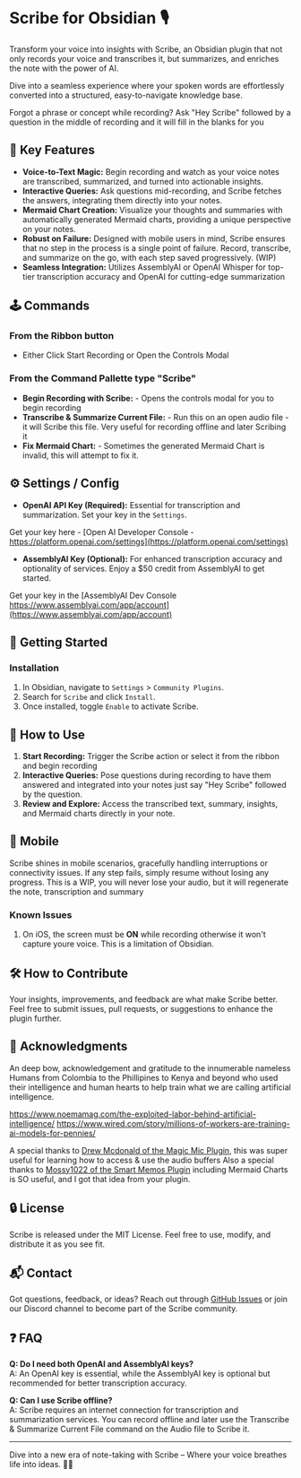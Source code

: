 # Scribe for Obsidian 🎙️

Transform your voice into insights with Scribe, an Obsidian plugin that not only records your voice and transcribes it, but summarizes, and enriches the note with the power of AI. 

Dive into a seamless experience where your spoken words are effortlessly converted into a structured, easy-to-navigate knowledge base.  

Forgot a phrase or concept while recording?  Ask "Hey Scribe" followed by a question in the middle of recording and it will fill in the blanks for you

## 🌟 Key Features
- **Voice-to-Text Magic:** Begin recording and watch as your voice notes are transcribed, summarized, and turned into actionable insights.
- **Interactive Queries:** Ask questions mid-recording, and Scribe fetches the answers, integrating them directly into your notes.
- **Mermaid Chart Creation:** Visualize your thoughts and summaries with automatically generated Mermaid charts, providing a unique perspective on your notes.
- **Robust on Failure:** Designed with mobile users in mind, Scribe ensures that no step in the process is a single point of failure. Record, transcribe, and summarize on the go, with each step saved progressively. (WIP)
- **Seamless Integration:** Utilizes AssemblyAI or OpenAI Whisper for top-tier transcription accuracy and OpenAI for cutting-edge summarization

## 🕹️ Commands
### From the Ribbon button
- Either Click Start Recording or Open the Controls Modal
### From the Command Pallette type "Scribe"
- **Begin Recording with Scribe:** - Opens the controls modal for you to begin recording
- **Transcribe & Summarize Current File:** - Run this on an open audio file - it will Scribe this file.  Very useful for recording offline and later Scribing it
- **Fix Mermaid Chart:** - Sometimes the generated Mermaid Chart is invalid, this will attempt to fix it.

## ⚙️ Settings / Config
- **OpenAI API Key (Required):** Essential for transcription and summarization. Set your key in the `Settings`.

Get your key here - [Open AI Developer Console - https://platform.openai.com/settings](https://platform.openai.com/settings)

- **AssemblyAI Key (Optional):** For enhanced transcription accuracy and optionality of services. Enjoy a $50 credit from AssemblyAI to get started.

Get your key in the  [AssemblyAI Dev Console https://www.assemblyai.com/app/account](https://www.assemblyai.com/app/account)

## 🚀 Getting Started

### Installation

1. In Obsidian, navigate to `Settings` > `Community Plugins`.
2. Search for `Scribe` and click `Install`.
3. Once installed, toggle `Enable` to activate Scribe.

## 📖 How to Use

1. **Start Recording:** Trigger the Scribe action or select it from the ribbon and begin recording 
2. **Interactive Queries:** Pose questions during recording to have them answered and integrated into your notes just say "Hey Scribe" followed by the question.
3. **Review and Explore:** Access the transcribed text, summary, insights, and Mermaid charts directly in your note.

## 📱 Mobile

Scribe shines in mobile scenarios, gracefully handling interruptions or connectivity issues. If any step fails, simply resume without losing any progress.
This is a WIP, you will never lose your audio, but it will regenerate the note, transcription and summary

### Known Issues
1. On iOS, the screen must be **ON** while recording otherwise it won't capture youre voice.  This is a limitation of Obsidian.

## 🛠 How to Contribute

Your insights, improvements, and feedback are what make Scribe better. Feel free to submit issues, pull requests, or suggestions to enhance the plugin further.

## 🙏 Acknowledgments

An deep bow, acknowledgement and gratitude to the innumerable nameless Humans from Colombia to the Phillipines to Kenya and beyond who used their intelligence and human hearts to help train what we are calling artificial intelligence.

https://www.noemamag.com/the-exploited-labor-behind-artificial-intelligence/
https://www.wired.com/story/millions-of-workers-are-training-ai-models-for-pennies/


A special thanks to [Drew Mcdonald of the Magic Mic Plugin](https://github.com/drewmcdonald/obsidian-magic-mic), this was super useful for learning how to access & use the audio buffers
Also a special thanks to [Mossy1022 of the Smart Memos Plugin](https://github.com/Mossy1022/Smart-Memos) including Mermaid Charts is SO useful, and I got that idea from your plugin.

## 🔒 License

Scribe is released under the MIT License. Feel free to use, modify, and distribute it as you see fit.

## 📬 Contact

Got questions, feedback, or ideas? Reach out through [GitHub Issues](#) or join our Discord channel to become part of the Scribe community.

## ❓ FAQ

**Q: Do I need both OpenAI and AssemblyAI keys?**  
A: An OpenAI key is essential, while the AssemblyAI key is optional but recommended for better transcription accuracy.

**Q: Can I use Scribe offline?**  
A: Scribe requires an internet connection for transcription and summarization services.  You can record offline and later use the Transcribe & Summarize Current File command on the Audio file to Scribe it.

---

Dive into a new era of note-taking with Scribe – Where your voice breathes life into ideas. 🌈✨